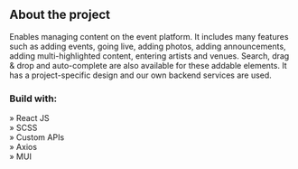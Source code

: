 <h2>About the project</h2>
<p>Enables managing content on the event platform. It includes many features such as adding events, going live, adding photos, adding announcements, adding multi-highlighted content, entering artists and venues. Search, drag & drop and auto-complete are also available for these addable elements. It has a project-specific design and our own backend services are used.</p>

<h3>Build with:</h3>

» React JS <br>
» SCSS <br>
» Custom APIs <br>
» Axios <br>
» MUI

